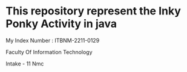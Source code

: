 # This repository represent the Inky Ponky Activity in java

My Index Number : ITBNM-2211-0129

Faculty Of Information Technology

Intake - 11 Nmc 
